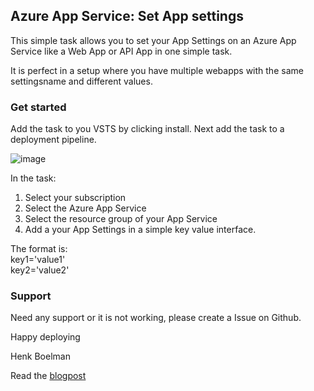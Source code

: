 ## Azure App Service: Set App settings ##

This simple task allows you to set your App Settings on an Azure App Service like a Web App or API App in one simple task.

It is perfect in a setup where you have multiple webapps with the same settingsname and different values. 

### Get started ###
Add the task to you VSTS by clicking install. Next add the task to a deployment pipeline.   

![image](https://raw.githubusercontent.com/hnky/VSTS-Deploy-AppSettings/master/AzureAppServiceSetAppSettings/images/screen1.jpg)   

In the task:
1) Select your subscription
2) Select the Azure App Service
3) Select the resource group of your App Service
4) Add a your App Settings in a simple key value interface.

The format is:  
key1='value1'   
key2='value2'

### Support ###
Need any support or it is not working, please create a Issue on Github.   

Happy deploying   

Henk Boelman

Read the [blogpost](https://www.henkboelman.com/2017/04/vsts-task-to-set-app-settings-during-deploy)